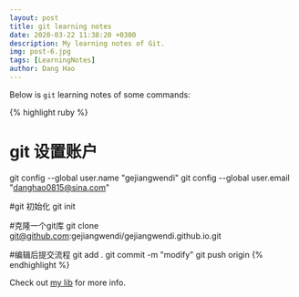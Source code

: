 ```yaml
---
layout: post
title: git learning notes
date: 2020-03-22 11:38:20 +0300
description: My learning notes of Git.
img: post-6.jpg
tags: [LearningNotes]
author: Dang Hao
---
```

Below is `git` learning notes of some commands:

{% highlight ruby %}
# git 设置账户
git config --global user.name "gejiangwendi"
git config --global user.email "danghao0815@sina.com"

#git 初始化
git init

#克隆一个git库
git clone git@github.com:gejiangwendi/gejiangwendi.github.io.git

#编辑后提交流程
git add .
git commit -m "modify"
git push origin
{% endhighlight %}

Check out [my lib][danghao-github] for more info.

[danghao-github]: https://github.com/gejiangwendi
